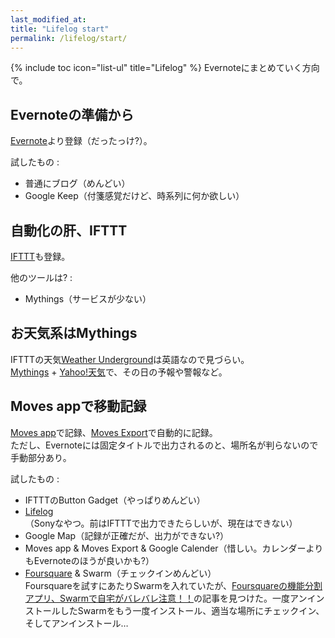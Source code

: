 ```yaml
---
last_modified_at:
title: "Lifelog start"
permalink: /lifelog/start/
---
```

{% include toc icon="list-ul" title="Lifelog" %}
Evernoteにまとめていく方向で。

## Evernoteの準備から
[Evernote](https://evernote.com/intl/jp/)より登録（だったっけ?）。  

試したもの :
+ 普通にブログ（めんどい）
+ Google Keep（付箋感覚だけど、時系列に何か欲しい）

## 自動化の肝、IFTTT
[IFTTT](https://ifttt.com)も登録。  

他のツールは? :
+ Mythings（サービスが少ない）

## お天気系はMythings
IFTTTの天気[Weather Underground](https://www.wunderground.com/)は英語なので見づらい。  
[Mythings](https://mythings.yahoo.co.jp/) + [Yahoo!天気](https://weather.yahoo.co.jp/weather/)で、その日の予報や警報など。  

## Moves appで移動記録
[Moves app](http://www.moves-app.com/)で記録、[Moves Export](http://www.moves-export.com/)で自動的に記録。  
ただし、Evernoteには固定タイトルで出力されるのと、場所名が判らないので手動部分あり。  

試したもの :
+ IFTTTのButton Gadget（やっぱりめんどい）
+ [Lifelog](http://www.sonymobile.co.jp/myxperia/app/lifelog/)（Sonyなやつ。前はIFTTTで出力できたらしいが、現在はできない）
+ Google Map（記録が正確だが、出力ができない?）
+ Moves app & Moves Export & Google Calender（惜しい。カレンダーよりもEvernoteのほうが良いかも?）
+ [Foursquare](https://ja.foursquare.com/) & Swarm（チェックインめんどい）  
Foursquareを試すにあたりSwarmを入れていたが、[Foursquareの機能分割アプリ、Swarmで自宅がバレバレ注意！！](http://ch.nicovideo.jp/mochim9/blomaga/ar582615)の記事を見つけた。一度アンインストールしたSwarmをもう一度インストール、適当な場所にチェックイン、そしてアンインストール…
